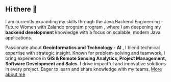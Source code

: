 ## Hi there 👋

I am currently expanding my skills through the Java Backend Engineering – Future Women with Zalando program program , where I am deepening my **backend development** knowledge with a focus on scalable, modern Java applications.

Passionate about **Geoinformatics and Technology - AI** , I blend technical expertise with strategic insight. Known for problem-solving and teamwork, I bring experience in **GIS & Remote Sensing Analytics, Project Management, Software Development and Sales**. I drive impactful and innovative solutions in every project. Eager to learn and share knowledge with my teams. [More about me](https://linda-ochwada.netlify.app/)

<!--Check out my portfolio <a href="https://ochwada.github.io" target="_blank">Ochwada.linda</a>.




**Ochwada/ochwada** is a ✨ _special_ ✨ repository because its `README.md` (this file) appears on your GitHub profile.

Here are some ideas to get you started:

- 🔭 I’m currently working on ...
- 🌱 I’m currently learning ...
- 👯 I’m looking to collaborate on ...
- 🤔 I’m looking for help with ...
- 💬 Ask me about ...
- 📫 How to reach me: ...
- 😄 Pronouns: ...
- ⚡ Fun fact: ...
-->
